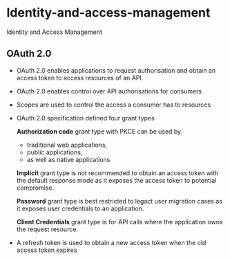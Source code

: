 # Identity-and-access-management
Identity and Access Management

## OAuth 2.0 

- OAuth 2.0 enables applications to request authorisation and obtain an access token to access resources of an API.
- OAuth 2.0 enables control over API authorisations for consumers

- Scopes are used to control the access a consumer has to resources
- OAuth 2.0 specification defined four grant types
     
     **Authorization code** grant type with PKCE can be used by:
     * traditional web applications,
     * public applications,
     * as well as native applications
    
    **Implicit** grant type is not recommended to obtain an access token with the default response mode as it exposes the access     token to potential compromise.
  
     **Password** grant type is best restricted to legact user migration cases as it exposes user credentials to an application.
  
     **Client Credentials** grant type is for API calls where the application owns the request resource.

- A refresh token is used to obtain a new access token when the old access token expires
